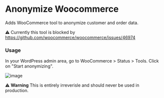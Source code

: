 # Anonymize Woocommerce
Adds WooCommerce tool to anonymize customer and order data.

⚠️ Currently this tool is blocked by https://github.com/woocommerce/woocommerce/issues/46974

### Usage

In your WordPress admin area, go to WooCommerce > Status > Tools. Click on "Start anonymizing".

![image](https://github.com/helgatheviking/anonymize-woocommerce/assets/507025/1e21bd01-1fbf-4c58-afb3-9acd79f8cdd6)

⚠️ **Warning** This is entirely irreverisle and should never be used in production.
